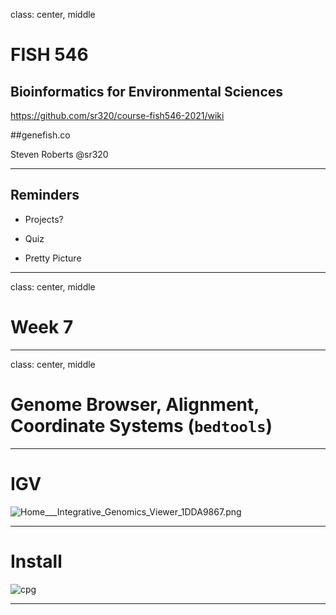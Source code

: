 class: center, middle

# FISH 546 
## Bioinformatics for Environmental Sciences

https://github.com/sr320/course-fish546-2021/wiki

##genefish.co

Steven Roberts
@sr320

---

## Reminders

- Projects?

- Quiz

- Pretty Picture



---

class: center, middle


# Week 7


---


class: center, middle


# Genome Browser, Alignment, Coordinate Systems (`bedtools`)


---

# IGV

<img src="http://eagle.fish.washington.edu/cnidarian/skitch/Home___Integrative_Genomics_Viewer_1DDA9867.png" alt="Home___Integrative_Genomics_Viewer_1DDA9867.png"/>



---

# Install

![cpg](https://github.com/sr320/course-fish546-2016/blob/master/img/igv-install.gif?raw=true)

---


